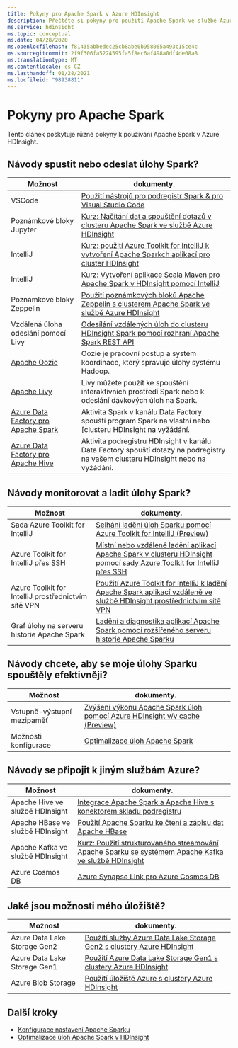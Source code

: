 ```yaml
---
title: Pokyny pro Apache Spark v Azure HDInsight
description: Přečtěte si pokyny pro použití Apache Spark ve službě Azure HDInsight.
ms.service: hdinsight
ms.topic: conceptual
ms.date: 04/28/2020
ms.openlocfilehash: f81435abbedec25cb8abe0b958065a493c15ce4c
ms.sourcegitcommit: 2f9f306fa5224595fa5f8ec6af498a0df4de08a8
ms.translationtype: MT
ms.contentlocale: cs-CZ
ms.lasthandoff: 01/28/2021
ms.locfileid: "98938811"
---
```

# <a name="apache-spark-guidelines"></a>Pokyny pro Apache Spark

Tento článek poskytuje různé pokyny k používání Apache Spark v Azure HDInsight.

## <a name="how-do-i-run-or-submit-spark-jobs"></a>Návody spustit nebo odeslat úlohy Spark?

| Možnost | dokumenty. |
|---|---|
| VSCode | [Použití nástrojů pro podregistr Spark & pro Visual Studio Code](../hdinsight-for-vscode.md) |
| Poznámkové bloky Jupyter | [Kurz: Načítání dat a spouštění dotazů v clusteru Apache Spark ve službě Azure HDInsight](./apache-spark-load-data-run-query.md) |
| IntelliJ | [Kurz: použití Azure Toolkit for IntelliJ k vytvoření Apache Sparkch aplikací pro cluster HDInsight](./apache-spark-intellij-tool-plugin.md) |
| IntelliJ | [Kurz: Vytvoření aplikace Scala Maven pro Apache Spark v HDInsight pomocí IntelliJ](./apache-spark-create-standalone-application.md) |
| Poznámkové bloky Zeppelin | [Použití poznámkových bloků Apache Zeppelin s clusterem Apache Spark ve službě Azure HDInsight](./apache-spark-zeppelin-notebook.md) |
| Vzdálená úloha odeslání pomocí Livy | [Odesílání vzdálených úloh do clusteru HDInsight Spark pomocí rozhraní Apache Spark REST API](./apache-spark-livy-rest-interface.md) |
|[Apache Oozie](../hdinsight-use-oozie-linux-mac.md)|Oozie je pracovní postup a systém koordinace, který spravuje úlohy systému Hadoop.|
|[Apache Livy](./apache-spark-livy-rest-interface.md)|Livy můžete použít ke spouštění interaktivních prostředí Spark nebo k odeslání dávkových úloh na Spark.|
|[Azure Data Factory pro Apache Spark](../../data-factory/transform-data-using-spark.md)|Aktivita Spark v kanálu Data Factory spouští program Spark na vlastní nebo [clusteru HDInsight na vyžádání.|
|[Azure Data Factory pro Apache Hive](../../data-factory/transform-data-using-hadoop-hive.md)|Aktivita podregistru HDInsight v kanálu Data Factory spouští dotazy na podregistry na vašem clusteru HDInsight nebo na vyžádání.|

## <a name="how-do-i-monitor-and-debug-spark-jobs"></a>Návody monitorovat a ladit úlohy Spark?

| Možnost | dokumenty. |
|---|---|
| Sada Azure Toolkit for IntelliJ | [Selhání ladění úloh Sparku pomocí Azure Toolkit for IntelliJ (Preview)](apache-spark-intellij-tool-failure-debug.md) |
| Azure Toolkit for IntelliJ přes SSH | [Místní nebo vzdálené ladění aplikací Apache Spark v clusteru HDInsight pomocí sady Azure Toolkit for IntelliJ přes SSH](apache-spark-intellij-tool-debug-remotely-through-ssh.md) |
| Azure Toolkit for IntelliJ prostřednictvím sítě VPN | [Použití Azure Toolkit for IntelliJ k ladění Apache Spark aplikací vzdáleně ve službě HDInsight prostřednictvím sítě VPN](apache-spark-intellij-tool-plugin-debug-jobs-remotely.md) |
| Graf úlohy na serveru historie Apache Spark | [Ladění a diagnostika aplikací Apache Spark pomocí rozšířeného serveru historie Apache Sparku](./apache-azure-spark-history-server.md) |

## <a name="how-do-i-make-my-spark-jobs-run-more-efficiently"></a>Návody chcete, aby se moje úlohy Sparku spouštěly efektivněji?

| Možnost | dokumenty. |
|---|---|
| Vstupně-výstupní mezipaměť | [Zvýšení výkonu Apache Spark úloh pomocí Azure HDInsight v/v cache (Preview)](./apache-spark-improve-performance-iocache.md) |
| Možnosti konfigurace | [Optimalizace úloh Apache Spark](./apache-spark-perf.md) |

## <a name="how-do-i-connect-to-other-azure-services"></a>Návody se připojit k jiným službám Azure?

| Možnost | dokumenty. |
|---|---|
| Apache Hive ve službě HDInsight | [Integrace Apache Spark a Apache Hive s konektorem skladu podregistru](../interactive-query/apache-hive-warehouse-connector.md) |
| Apache HBase ve službě HDInsight | [Použití Apache Sparku ke čtení a zápisu dat Apache HBase](../hdinsight-using-spark-query-hbase.md) |
| Apache Kafka ve službě HDInsight | [Kurz: Použití strukturovaného streamování Apache Sparku se systémem Apache Kafka ve službě HDInsight](../hdinsight-apache-kafka-spark-structured-streaming.md) |
| Azure Cosmos DB | [Azure Synapse Link pro Azure Cosmos DB](../../cosmos-db/synapse-link.md) |

## <a name="what-are-my-storage-options"></a>Jaké jsou možnosti mého úložiště?

| Možnost | dokumenty. |
|---|---|
| Azure Data Lake Storage Gen2 | [Použití služby Azure Data Lake Storage Gen2 s clustery Azure HDInsight](../hdinsight-hadoop-use-data-lake-storage-gen2.md) |
| Azure Data Lake Storage Gen1 | [Použití Azure Data Lake Storage Gen1 s clustery Azure HDInsight](../hdinsight-hadoop-use-data-lake-storage-gen1.md) |
| Azure Blob Storage | [Použití úložiště Azure s clustery Azure HDInsight](../hdinsight-hadoop-use-blob-storage.md) |

## <a name="next-steps"></a>Další kroky

* [Konfigurace nastavení Apache Sparku](apache-spark-settings.md)
* [Optimalizace úloh Apache Spark v HDInsight](apache-spark-perf.md)
